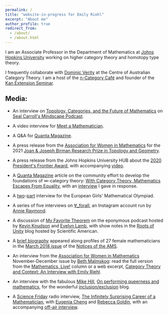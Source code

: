 ```yaml
---
permalink: /
title: "website-in-progress for Emily Riehl"
excerpt: "About me"
author_profile: true
redirect_from: 
  - /about/
  - /about.html
---
```


I am an Associate Professor in the Department of Mathematics at [Johns Hopkins University](https://mathematics.jhu.edu/) working on higher category theory and homotopy type theory. 

I frequently collaborate with [Dominic Verity](https://researchers.mq.edu.au/en/persons/dominic-verity) at the Centre of Australian Category Theory. I am a host of the [n-Category Caf&eacute;](https://golem.ph.utexas.edu/category/) and founder of the [Kan Extension Seminar](http://www.math.jhu.edu/~eriehl/kan). 


## Media:

* An interview on [Topology, Categories, and the Future of Mathematics](https://www.preposterousuniverse.com/podcast/2021/05/10/146-emily-riehl-on-topology-categories-and-the-future-of-mathematics/) on [Seal Carroll's Mindscape Podcast](https://www.preposterousuniverse.com/podcast/).

* A video interview for [Meet a Mathematician](https://youtu.be/eU6dIdJtjNI).

* A Q&amp;A for [Quanta Magazine](https://www.quantamagazine.org/emily-riehl-conducts-the-mathematical-orchestra-from-the-middle-20200902/).

* A press release from the [Association for Women in Mathematics](href=https://awm-math.org/) for the 2021 [Joan &amp; Joseph Birman Research Prize in Topology and Geometry](https://emilyriehl.github.io/files/Birman.pdf).

* A press release from the Johns Hopkins University HUB about the [2020 President's Frontier Award](https://hub.jhu.edu/2020/01/16/emily-riehl-mathematics-frontier-award-999-em1-art1-dtd-news/), with accompanying [video](https://youtu.be/hCh8Lr5z7YM).

* A [Quanta Magazine](https://www.quantamagazine.org/) article on the community effort to develop the foundations of &infin;-category theory: [With Category Theory, Mathematics Escapes From Equality](https://www.quantamagazine.org/with-category-theory-mathematics-escapes-from-equality-20191010/), with an [interview](https://www.ams.org/news?news_id=5594&expand=1) I gave in response.

* A [two](https://egmo2020.nl/2019/09/11/emily-riehl-pt-1/)-[part](href=https://egmo2020.nl/2019/09/18/emily-riehl-pt-2/) interview for the European Girls' Mathematical Olympiad.

* A series of five interviews on [&forall;\_forall](https://www.instagram.com/p/BvwAwzYh4N-/?utm_source=ig_web_copy_link), an Instagram account run by [Annie Raymond](http://people.math.umass.edu/~raymond/).

* A discussion of [My Favorite Theorem](https://kpknudson.com/my-favorite-theorem/2018/5/21/episode-19-emily-riehl) on the eponymous podcast hosted by [Kevin Knudson](https://kpknudson.com) and [Evelyn Lamb](http://www.evelynjlamb.com/about-me/), with show notes in the [Roots of Unity](https://blogs.scientificamerican.com/roots-of-unity/emily-riehls-favorite-theorem/) blog hosted by Scientific American.

* A [brief biography](https://emilyriehl.github.io/files/notices-women.pdf) appeared along profiles of 27 female mathematicians in the [March 2018 issue](http://www.ams.org/journals/notices/201803/rnoti-p248.pdf) of the [Notices of the AMS](http://www.ams.org/cgi-bin/notices/nxg.pl).

* An interview from the [Association for Women in Mathematics](https://awm-math.org/) November-December issue by [Beth Malmskog](https://malmskog.wordpress.com/about/): read the full version from the [Mathematics, Live!](https://emilyriehl.github.io/files/AWM-interview.pdf) column or a web excerpt, [Category Theory and Context: An Interview with Emily Riehl](https://blogs.ams.org/phdplus/2017/08/19/category-theory-and-context-an-interview-with-emily-riehl/).

* An interview with the fabulous [Mike Hill](https://www.math.ucla.edu/~mikehill/), [On performing queerness and mathematics](https://blogs.ams.org/inclusionexclusion/2017/10/09/on-performing-queerness-and-mathematics-emily-riehl-interviews-mike-hill/), for the wonderful [inclusion/exclusion](https://blogs.ams.org/inclusionexclusion/) blog.

* A [Science Friday](https://www.sciencefriday.com) radio interview, [The Infinitely Surprising Career of a Mathematician](https://www.sciencefriday.com/segments/the-infinitely-surprising-career-of-a-mathematician/), with [Eugenia Cheng](http://eugeniacheng.com/) and [Rebecca Goldin](http://math.gmu.edu/~rgoldin/), with an accompanying [off-air interview](https://www.sciencefriday.com/articles/women-taking-math-next-dimension/).



